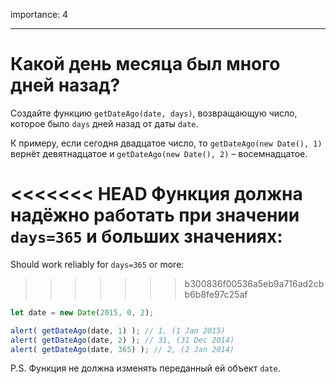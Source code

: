 importance: 4

---

# Какой день месяца был много дней назад?

Создайте функцию `getDateAgo(date, days)`, возвращающую число, которое было `days` дней назад от даты `date`.

К примеру, если сегодня двадцатое число, то `getDateAgo(new Date(), 1)` вернёт девятнадцатое и `getDateAgo(new Date(), 2)` – восемнадцатое.

<<<<<<< HEAD
Функция должна надёжно работать при значении `days=365` и больших значениях:
=======
Should work reliably for `days=365` or more:
>>>>>>> b300836f00536a5eb9a716ad2cbb6b8fe97c25af

```js
let date = new Date(2015, 0, 2);

alert( getDateAgo(date, 1) ); // 1, (1 Jan 2015)
alert( getDateAgo(date, 2) ); // 31, (31 Dec 2014)
alert( getDateAgo(date, 365) ); // 2, (2 Jan 2014)
```

P.S. Функция не должна изменять переданный ей объект `date`.
